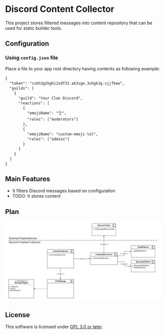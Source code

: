 # Discord Content Collector

This project stores filtered messages into content repository that can be used
for static builder tools.

## Configuration

### Using `config.json` file

Place a file to your app root directory having contents as following example:

    {
      "token": "cskh3g2kghi2sdf32.ak3sge.3uhgk3g.sjjfkew",
      "guilds": [
        {
          "guild": "Your Clan Discord",
          "reactions": [
            {
              "emojiName": "👌",
              "roles": ["moderators"]
            },
            {
              "emojiName": "custom-emoji-lol",
              "roles": ["admins"]
            }
          ]
        }
      ]
    }

## Main Features

* It filters Discord messages based on configuration
* TODO: It stores content

## Plan

![Package Diagram of current plan](docs/package-diagram.png)

## License

This software is licensed under [GPL 3.0 or later](./LICENSE.txt).

